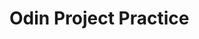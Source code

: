 <!-- project title -->

# Odin Project Practice

<!-- proejct description -->
<!-- table of contents -->
<!-- how to install and run project -->
<!-- credits -->
<!-- license -->
